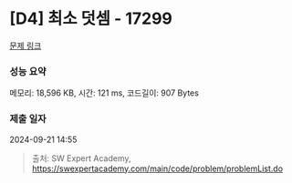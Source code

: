 # [D4] 최소 덧셈 - 17299 

[문제 링크](https://swexpertacademy.com/main/code/problem/problemDetail.do?contestProbId=AYe7x0DKBJADFARP) 

### 성능 요약

메모리: 18,596 KB, 시간: 121 ms, 코드길이: 907 Bytes

### 제출 일자

2024-09-21 14:55



> 출처: SW Expert Academy, https://swexpertacademy.com/main/code/problem/problemList.do